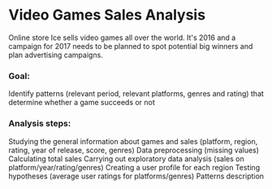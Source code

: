 # Video Games Sales Analysis
Online store Ice sells video games all over the world. It's 2016 and a campaign for 2017 needs to be planned to spot potential big winners and plan advertising campaigns.

### Goal:
Identify patterns (relevant period, relevant platforms, genres and rating) that determine whether a game succeeds or not
### Analysis steps:
Studying the general information about games and sales (platform, region, rating, year of release, score, genres)
Data preprocessing (missing values)
Calculating total sales
Carrying out exploratory data analysis (sales on platform/year/rating/genres)
Creating a user profile for each region
Testing hypotheses (average user ratings for platforms/genres)
Patterns description
